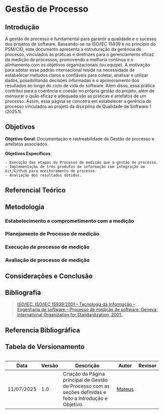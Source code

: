 # Gestão de Processo

## Introdução

A gestão de processo é fundamental para garantir a qualidade e o sucesso dos projetos de software. Baseando-se na ISO/IEC 15939 e no princípio do PSM/CID, este documento apresenta a estruturação da gerência de processo, vinculados às práticas e diretrizes para o gerenciamento eficaz da medição de processos, promovendo a melhoria contínua e o alinhamento com os objetivos organizacionais (ou equipe). A motivação para adotar esse padrão internacional reside na necessidade de estabelecer métodos claros e confiáveis para coletar, analisar e utilizar dados, possibilitando decisões informadas e o aprimoramento dos resultados ao longo do ciclo de vida do software. Além disso, essa prática contribui para a coerência e coesão no própria gestão do projeto, além de mensurar o quão eficaz e adequada são as práticas e artefatos de um processo. Assim, essa página se concetra em estabelecer a gerência de processo vinculados ao projeto da disicplina de Qualidade de Software 1 (2025.1).

## Objetivos 

**Objetivo Geral**: Documentação e rastreabilidade da Gestão de processo e artefatos associados.

**Objetivos Específicos**:
    
    - Execução das etapas do Processo de medição que a gestão do processo.
    - Implementação de três produtos de informação com integração ao Git/Github para monitoramento de processo.
    - Avaliação dos resultados obtidos.

## Referencial Teórico

## Metodologia

### Estabelecimento e comprometimento com a medição

### Planejamento de Processo de medição

### Execução de processo de medição

### Avaliação de processo de medição

## Considerações e Conclusão

## Bibliografia
> [ISO/IEC. ISO/IEC 15939:2001 – Tecnologia da Informação – Engenharia de software – Processo de medição de software. Geneva: International Organization for Standardization, 2001.](../assets/pdfs/iso-15939.pdf).

## Referencia Bibliográfica

## Tabela de Versionamento

<div style="overflow-x:auto">

<table>
  <thead>
    <tr>
      <th>Data</th>
      <th>Versão</th>
      <th>Descrição</th>
      <th>Autor</th>
      <th>Revisor</th>
    </tr>
  </thead>
  <tbody>
    <tr>
      <td>11/07/2025</td>
      <td>1.0</td>
      <td>Criação da Página principal de Gestão de Processo com as seções definidas e feito a Introdução e Objetivo.</td>
      <td><a href="https://github.com/MVConsorte">Mateus</a></td>
      <td></td>
    </tr>
  </tbody>
</table>

</div>